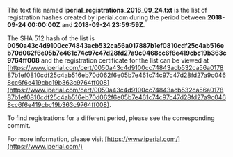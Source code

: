 The text file named **iperial_registrations_2018_09_24.txt** is the list of registration hashes created by iperial.com during the period between **2018-09-24 00:00:00Z** and **2018-09-24 23:59:59Z**.

The SHA 512 hash of the list is **0050a43c4d9100cc74843acb532ca56a017887b1ef0810cdf25c4ab516eb70d062f6e05b7e461c74c97c47d28fd27a9c0468cc6f6e419cbc19b363c9764ff008** and the registration certificate for the list can be viewed at [https://www.iperial.com/cert/0050a43c4d9100cc74843acb532ca56a017887b1ef0810cdf25c4ab516eb70d062f6e05b7e461c74c97c47d28fd27a9c0468cc6f6e419cbc19b363c9764ff008](https://www.iperial.com/cert/0050a43c4d9100cc74843acb532ca56a017887b1ef0810cdf25c4ab516eb70d062f6e05b7e461c74c97c47d28fd27a9c0468cc6f6e419cbc19b363c9764ff008).

To find registrations for a different period, please see the corresponding commit.

For more information, please visit [https://www.iperial.com/](https://www.iperial.com/)
